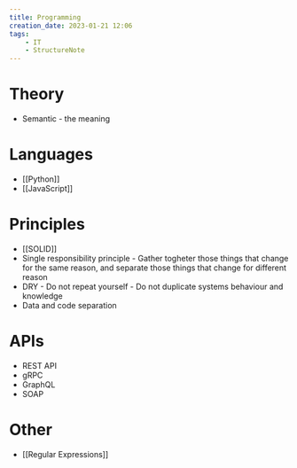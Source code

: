 ```yaml
---
title: Programming
creation_date: 2023-01-21 12:06
tags:
	- IT 
	- StructureNote
---
```

# Theory
- Semantic - the meaning
# Languages
- [[Python]]
- [[JavaScript]] 

# Principles
- [[SOLID]]
- Single responsibility principle - Gather togheter those things that change for the same reason, and separate those things that change for different reason
- DRY - Do not repeat yourself - Do not duplicate systems behaviour and knowledge
- Data and code separation

# APIs
- REST API
- gRPC
- GraphQL
- SOAP

# Other
- [[Regular Expressions]]
